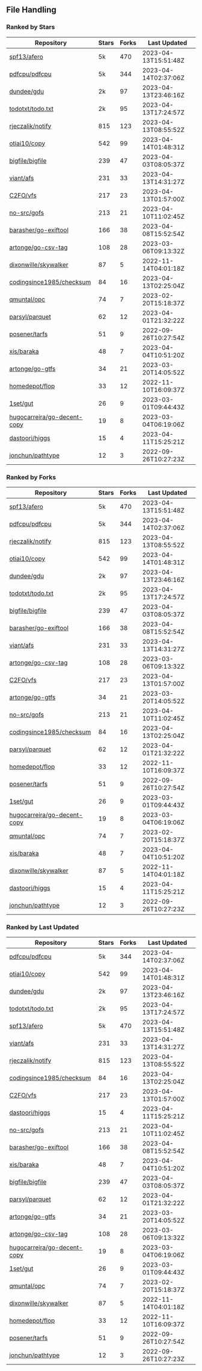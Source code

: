 ## File Handling

### Ranked by Stars

| Repository | Stars | Forks | Last Updated |
|------------|-------|-------|--------------|
| [spf13/afero](https://github.com/spf13/afero) | 5k | 470 | 2023-04-13T15:51:48Z |
| [pdfcpu/pdfcpu](https://github.com/pdfcpu/pdfcpu) | 5k | 344 | 2023-04-14T02:37:06Z |
| [dundee/gdu](https://github.com/dundee/gdu) | 2k | 97 | 2023-04-13T23:46:16Z |
| [todotxt/todo.txt](https://github.com/todotxt/todo.txt) | 2k | 95 | 2023-04-13T17:24:57Z |
| [rjeczalik/notify](https://github.com/rjeczalik/notify) | 815 | 123 | 2023-04-13T08:55:52Z |
| [otiai10/copy](https://github.com/otiai10/copy) | 542 | 99 | 2023-04-14T01:48:31Z |
| [bigfile/bigfile](https://github.com/bigfile/bigfile) | 239 | 47 | 2023-04-03T08:05:37Z |
| [viant/afs](https://github.com/viant/afs) | 231 | 33 | 2023-04-13T14:31:27Z |
| [C2FO/vfs](https://github.com/C2FO/vfs) | 217 | 23 | 2023-04-13T01:57:00Z |
| [no-src/gofs](https://github.com/no-src/gofs) | 213 | 21 | 2023-04-10T11:02:45Z |
| [barasher/go-exiftool](https://github.com/barasher/go-exiftool) | 166 | 38 | 2023-04-08T15:52:54Z |
| [artonge/go-csv-tag](https://github.com/artonge/go-csv-tag) | 108 | 28 | 2023-03-06T09:13:32Z |
| [dixonwille/skywalker](https://github.com/dixonwille/skywalker) | 87 | 5 | 2022-11-14T04:01:18Z |
| [codingsince1985/checksum](https://github.com/codingsince1985/checksum) | 84 | 16 | 2023-04-13T02:25:04Z |
| [qmuntal/opc](https://github.com/qmuntal/opc) | 74 | 7 | 2023-02-20T15:18:37Z |
| [parsyl/parquet](https://github.com/parsyl/parquet) | 62 | 12 | 2023-04-01T21:32:22Z |
| [posener/tarfs](https://github.com/posener/tarfs) | 51 | 9 | 2022-09-26T10:27:54Z |
| [xis/baraka](https://github.com/xis/baraka) | 48 | 7 | 2023-04-04T10:51:20Z |
| [artonge/go-gtfs](https://github.com/artonge/go-gtfs) | 34 | 21 | 2023-03-20T14:05:52Z |
| [homedepot/flop](https://github.com/homedepot/flop) | 33 | 12 | 2022-11-10T16:09:37Z |
| [1set/gut](https://github.com/1set/gut) | 26 | 9 | 2023-03-01T09:44:43Z |
| [hugocarreira/go-decent-copy](https://github.com/hugocarreira/go-decent-copy) | 19 | 8 | 2023-03-04T06:19:06Z |
| [dastoori/higgs](https://github.com/dastoori/higgs) | 15 | 4 | 2023-04-11T15:25:21Z |
| [jonchun/pathtype](https://github.com/jonchun/pathtype) | 12 | 3 | 2022-09-26T10:27:23Z |

### Ranked by Forks

| Repository | Stars | Forks | Last Updated |
|------------|-------|-------|--------------|
| [spf13/afero](https://github.com/spf13/afero) | 5k | 470 | 2023-04-13T15:51:48Z |
| [pdfcpu/pdfcpu](https://github.com/pdfcpu/pdfcpu) | 5k | 344 | 2023-04-14T02:37:06Z |
| [rjeczalik/notify](https://github.com/rjeczalik/notify) | 815 | 123 | 2023-04-13T08:55:52Z |
| [otiai10/copy](https://github.com/otiai10/copy) | 542 | 99 | 2023-04-14T01:48:31Z |
| [dundee/gdu](https://github.com/dundee/gdu) | 2k | 97 | 2023-04-13T23:46:16Z |
| [todotxt/todo.txt](https://github.com/todotxt/todo.txt) | 2k | 95 | 2023-04-13T17:24:57Z |
| [bigfile/bigfile](https://github.com/bigfile/bigfile) | 239 | 47 | 2023-04-03T08:05:37Z |
| [barasher/go-exiftool](https://github.com/barasher/go-exiftool) | 166 | 38 | 2023-04-08T15:52:54Z |
| [viant/afs](https://github.com/viant/afs) | 231 | 33 | 2023-04-13T14:31:27Z |
| [artonge/go-csv-tag](https://github.com/artonge/go-csv-tag) | 108 | 28 | 2023-03-06T09:13:32Z |
| [C2FO/vfs](https://github.com/C2FO/vfs) | 217 | 23 | 2023-04-13T01:57:00Z |
| [artonge/go-gtfs](https://github.com/artonge/go-gtfs) | 34 | 21 | 2023-03-20T14:05:52Z |
| [no-src/gofs](https://github.com/no-src/gofs) | 213 | 21 | 2023-04-10T11:02:45Z |
| [codingsince1985/checksum](https://github.com/codingsince1985/checksum) | 84 | 16 | 2023-04-13T02:25:04Z |
| [parsyl/parquet](https://github.com/parsyl/parquet) | 62 | 12 | 2023-04-01T21:32:22Z |
| [homedepot/flop](https://github.com/homedepot/flop) | 33 | 12 | 2022-11-10T16:09:37Z |
| [posener/tarfs](https://github.com/posener/tarfs) | 51 | 9 | 2022-09-26T10:27:54Z |
| [1set/gut](https://github.com/1set/gut) | 26 | 9 | 2023-03-01T09:44:43Z |
| [hugocarreira/go-decent-copy](https://github.com/hugocarreira/go-decent-copy) | 19 | 8 | 2023-03-04T06:19:06Z |
| [qmuntal/opc](https://github.com/qmuntal/opc) | 74 | 7 | 2023-02-20T15:18:37Z |
| [xis/baraka](https://github.com/xis/baraka) | 48 | 7 | 2023-04-04T10:51:20Z |
| [dixonwille/skywalker](https://github.com/dixonwille/skywalker) | 87 | 5 | 2022-11-14T04:01:18Z |
| [dastoori/higgs](https://github.com/dastoori/higgs) | 15 | 4 | 2023-04-11T15:25:21Z |
| [jonchun/pathtype](https://github.com/jonchun/pathtype) | 12 | 3 | 2022-09-26T10:27:23Z |

### Ranked by Last Updated

| Repository | Stars | Forks | Last Updated |
|------------|-------|-------|--------------|
| [pdfcpu/pdfcpu](https://github.com/pdfcpu/pdfcpu) | 5k | 344 | 2023-04-14T02:37:06Z |
| [otiai10/copy](https://github.com/otiai10/copy) | 542 | 99 | 2023-04-14T01:48:31Z |
| [dundee/gdu](https://github.com/dundee/gdu) | 2k | 97 | 2023-04-13T23:46:16Z |
| [todotxt/todo.txt](https://github.com/todotxt/todo.txt) | 2k | 95 | 2023-04-13T17:24:57Z |
| [spf13/afero](https://github.com/spf13/afero) | 5k | 470 | 2023-04-13T15:51:48Z |
| [viant/afs](https://github.com/viant/afs) | 231 | 33 | 2023-04-13T14:31:27Z |
| [rjeczalik/notify](https://github.com/rjeczalik/notify) | 815 | 123 | 2023-04-13T08:55:52Z |
| [codingsince1985/checksum](https://github.com/codingsince1985/checksum) | 84 | 16 | 2023-04-13T02:25:04Z |
| [C2FO/vfs](https://github.com/C2FO/vfs) | 217 | 23 | 2023-04-13T01:57:00Z |
| [dastoori/higgs](https://github.com/dastoori/higgs) | 15 | 4 | 2023-04-11T15:25:21Z |
| [no-src/gofs](https://github.com/no-src/gofs) | 213 | 21 | 2023-04-10T11:02:45Z |
| [barasher/go-exiftool](https://github.com/barasher/go-exiftool) | 166 | 38 | 2023-04-08T15:52:54Z |
| [xis/baraka](https://github.com/xis/baraka) | 48 | 7 | 2023-04-04T10:51:20Z |
| [bigfile/bigfile](https://github.com/bigfile/bigfile) | 239 | 47 | 2023-04-03T08:05:37Z |
| [parsyl/parquet](https://github.com/parsyl/parquet) | 62 | 12 | 2023-04-01T21:32:22Z |
| [artonge/go-gtfs](https://github.com/artonge/go-gtfs) | 34 | 21 | 2023-03-20T14:05:52Z |
| [artonge/go-csv-tag](https://github.com/artonge/go-csv-tag) | 108 | 28 | 2023-03-06T09:13:32Z |
| [hugocarreira/go-decent-copy](https://github.com/hugocarreira/go-decent-copy) | 19 | 8 | 2023-03-04T06:19:06Z |
| [1set/gut](https://github.com/1set/gut) | 26 | 9 | 2023-03-01T09:44:43Z |
| [qmuntal/opc](https://github.com/qmuntal/opc) | 74 | 7 | 2023-02-20T15:18:37Z |
| [dixonwille/skywalker](https://github.com/dixonwille/skywalker) | 87 | 5 | 2022-11-14T04:01:18Z |
| [homedepot/flop](https://github.com/homedepot/flop) | 33 | 12 | 2022-11-10T16:09:37Z |
| [posener/tarfs](https://github.com/posener/tarfs) | 51 | 9 | 2022-09-26T10:27:54Z |
| [jonchun/pathtype](https://github.com/jonchun/pathtype) | 12 | 3 | 2022-09-26T10:27:23Z |

